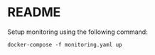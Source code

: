 # README

Setup monitoring using the following command:

```
docker-compose -f monitoring.yaml up
```

